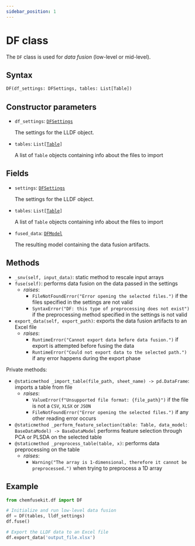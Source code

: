 ```yaml
---
sidebar_position: 1
---
```


# DF class

The `DF` class is used for _data fusion_ (low-level or mid-level).

## Syntax

```python
DF(df_settings: DFSettings, tables: List[Table])
```

## Constructor parameters

- `df_settings`: [`DFSettings`](./dfsettings)
  
  The settings for the LLDF object.

- `tables`: `List[`[`Table`](./table.md)`]`

  A list of `Table` objects containing info about the files to import

## Fields

- `settings`: [`DFSettings`](./dfsettings)
  
  The settings for the LLDF object.

- `tables`: `List[`[`Table`](./table.md)`]`

  A list of `Table` objects containing info about the files to import

- `fused_data`: [`DFModel`](./dfmodel.md) 

  The resulting model containing the data fusion artifacts.

## Methods

- `_snv(self, input_data)`: static method to rescale input arrays
- `fuse(self)`: performs data fusion on the data passed in the settings
  - *raises*:
    - `FileNotFoundError("Error opening the selected files.")`
      if the files specified in the settings are not valid
    - `SyntaxError("DF: this type of preprocessing does not exist")`
      if the preprocessing method specified in the settings is not valid
- `export_data(self, export_path)`: exports the data fusion artifacts to an Excel file
  - *raises*:
    - `RuntimeError("Cannot export data before data fusion.")` if export is
      attempted before fusing the data
    - `RuntimeError("Could not export data to the selected path.")` if any error
      happens during the export phase

Private methods:

- `@staticmethod _import_table(file_path, sheet_name) -> pd.DataFrame`: imports a table from file
  - *raises*:
    - `ValueError(f"Unsupported file format: {file_path}")` if the file is not a `CSV`, `XLSX` or `JSON`
    - `FileNotFoundError("Error opening the selected files.")` if any other reading error occurs
- `@staticmethod _perform_feature_selection(table: Table, data_model: BaseDataModel) -> BaseDataModel` performs feature selection through PCA or PLSDA on the selected table
- `@staticmethod _preprocess_table(table, x)`: performs data preprocessing on the table
  - *raises*:
    - `Warning("The array is 1-dimensional, therefore it cannot be preprocessed.")` when trying to preprocess a 1D array


## Example

```python
from chemfusekit.df import DF

# Initialize and run low-level data fusion
df = DF(tables, lldf_settings)
df.fuse()

# Export the LLDF data to an Excel file
df.export_data('output_file.xlsx')
```